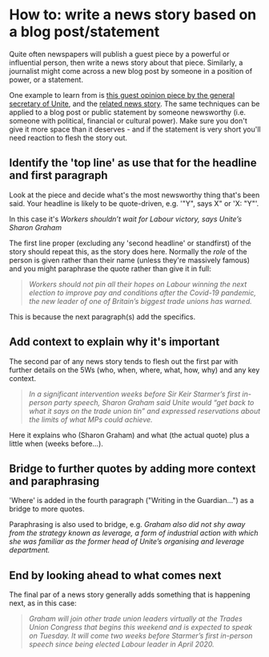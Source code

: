 # How to: write a news story based on a blog post/statement

Quite often newspapers will publish a guest piece by a powerful or influential person, then write a news story about that piece. Similarly, a journalist might come across a new blog post by someone in a position of power, or a statement.

One example to learn from is [this guest opinion piece by the general secretary of Unite](https://www.theguardian.com/commentisfree/2021/sep/12/union-unite-labour-workers-sharon-graham), and the [related news story](https://www.theguardian.com/uk-news/2021/sep/12/workers-shouldnt-wait-for-labour-victory-says-unites-sharon-graham). The same techniques can be applied to a blog post or public statement by someone newsworthy (i.e. someone with political, financial or cultural power). Make sure you don't give it more space than it deserves - and if the statement is very short you'll need reaction to flesh the story out.

## Identify the 'top line' as use that for the headline and first paragraph

Look at the piece and decide what's the most newsworthy thing that's been said. Your headline is likely to be quote-driven, e.g. '"Y", says X" or 'X: "Y"'.

In this case it's *Workers shouldn’t wait for Labour victory, says Unite’s Sharon Graham*

The first line proper (excluding any 'second headline' or standfirst) of the story should repeat this, as the story does here. Normally the *role* of the person is given rather than their name (unless they're massively famous) and you might paraphrase the quote rather than give it in full:

> *Workers should not pin all their hopes on Labour winning the next election to improve pay and conditions after the Covid-19 pandemic, the new leader of one of Britain’s biggest trade unions has warned.*

This is because the next paragraph(s) add the specifics.

## Add context to explain why it's important

The second par of any news story tends to flesh out the first par with further details on the 5Ws (who, when, where, what, how, why) and any key context. 

> *In a significant intervention weeks before Sir Keir Starmer’s first in-person party speech, Sharon Graham said Unite would “get back to what it says on the trade union tin” and expressed reservations about the limits of what MPs could achieve.*

Here it explains who (Sharon Graham) and what (the actual quote) plus a little when (weeks before...).

## Bridge to further quotes by adding more context and paraphrasing

'Where' is added in the fourth paragraph ("Writing in the Guardian...") as a bridge to more quotes. 

Paraphrasing is also used to bridge, e.g. *Graham also did not shy away from the strategy known as leverage, a form of industrial action with which she was familiar as the former head of Unite’s organising and leverage department.*

## End by looking ahead to what comes next

The final par of a news story generally adds something that is happening next, as in this case:

> *Graham will join other trade union leaders virtually at the Trades Union Congress that begins this weekend and is expected to speak on Tuesday. It will come two weeks before Starmer’s first in-person speech since being elected Labour leader in April 2020.*
